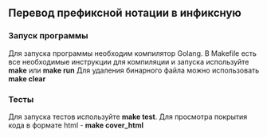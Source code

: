 ## Перевод префиксной нотации в инфиксную
### Запуск программы
Для запуска программы необходим компилятор Golang. В Makefile есть все необходимые инструкции для компиляции и запуска используйте <b>make</b> или <b>make run</b>  Для удаления бинарного файла можно использовать <b>make clear</b>
### Тесты
Для запуска тестов используйте <b>make test</b>. Для просмотра покрытия кода в формате html - <b>make cover_html</b>
